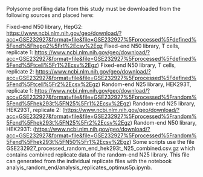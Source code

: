 Polysome profiling data from this study must be downloaded from the following sources and placed here:

Fixed-end N50 library, HepG2: https://www.ncbi.nlm.nih.gov/geo/download/?acc=GSE232927&format=file&file=GSE232927%5Fprocessed%5Fdefined%5Fend%5Fhepg2%5Fr1%2Ecsv%2Egz
Fixed-end N50 library, T cells, replicate 1: https://www.ncbi.nlm.nih.gov/geo/download/?acc=GSE232927&format=file&file=GSE232927%5Fprocessed%5Fdefined%5Fend%5Ftcell%5Fr1%2Ecsv%2Egz)
Fixed-end N50 library, T cells, replicate 2: https://www.ncbi.nlm.nih.gov/geo/download/?acc=GSE232927&format=file&file=GSE232927%5Fprocessed%5Fdefined%5Fend%5Ftcell%5Fr2%2Ecsv%2Egz)
Random-end N25 library, HEK293T, replicate 1: https://www.ncbi.nlm.nih.gov/geo/download/?acc=GSE232927&format=file&file=GSE232927%5Fprocessed%5Frandom%5Fend%5Fhek293t%5FN25%5Fr1%2Ecsv%2Egz)
Random-end N25 library, HEK293T, replicate 2: (https://www.ncbi.nlm.nih.gov/geo/download/?acc=GSE232927&format=file&file=GSE232927%5Fprocessed%5Frandom%5Fend%5Fhek293t%5FN25%5Fr2%2Ecsv%2Egz)
Random-end N50 library, HEK293T: (https://www.ncbi.nlm.nih.gov/geo/download/?acc=GSE232927&format=file&file=GSE232927%5Fprocessed%5Frandom%5Fend%5Fhek293t%5FN50%5Fr1%2Ecsv%2Egz)
Some scripts use the file GSE232927_processed_random_end_hek293t_N25_combined.csv.gz which contains combined replicate data of the random-end N25 library. This file can generated from the individual replicate files with the notebook analyis_random_end/analysis_replicates_optimus5p.ipynb.
